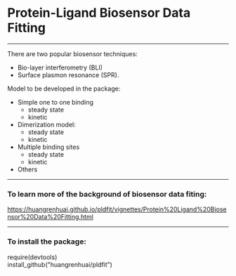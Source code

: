 # Protein-Ligand Biosensor Data Fitting
-----
There are two popular biosensor techniques:  
* Bio-layer interferometry (BLI) 
* Surface plasmon resonance (SPR).  

Model to be developed in the package:  
* Simple one to one binding
  + steady state 
  + kinetic 
* Dimerization model:  
  + steady state 
  + kinetic 
* Multiple binding sites 
  + steady state 
  + kinetic 
* Others

-----
### To learn more of the background of biosensor data fiting:  

https://huangrenhuai.github.io/pldfit/vignettes/Protein%20Ligand%20Biosensor%20Data%20Fitting.html

-----
### To install the package:  
  require(devtools)  
  install_github("huangrenhuai/pldfit")

